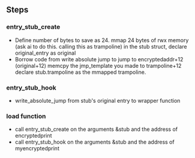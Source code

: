 ## Steps

### entry_stub_create

- Define number of bytes to save as 24.
  mmap 24 bytes of rwx memory (ask ai to do this. calling this as trampoline)
  in the stub struct, declare original_entry as original
- Borrow code from write absolute jump to jump to encryptedaddr+12 (original+12)
  memcpy the jmp_template you made to trampoline+12
  declare stub.trampoline as the mmapped trampoline.

### entry_stub_hook

- write_absolute_jump from stub's original entry to wrapper function

### load function

- call entry_stub_create on the arguments &stub and the address of encryptedprint
- call entry_stub_hook on the arguments &stub and the address of myencryptedprint
